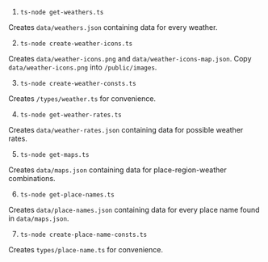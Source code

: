 1. `ts-node get-weathers.ts`

Creates `data/weathers.json` containing data for every weather.

2. `ts-node create-weather-icons.ts`

Creates `data/weather-icons.png` and `data/weather-icons-map.json`. Copy `data/weather-icons.png` into `/public/images`.

3. `ts-node create-weather-consts.ts`

Creates `/types/weather.ts` for convenience.

4. `ts-node get-weather-rates.ts`

Creates `data/weather-rates.json` containing data for possible weather rates.

5. `ts-node get-maps.ts`

Creates `data/maps.json` containing data for place-region-weather combinations.

6. `ts-node get-place-names.ts`

Creates `data/place-names.json` containing data for every place name found in `data/maps.json`.

7. `ts-node create-place-name-consts.ts`

Creates `types/place-name.ts` for convenience.
